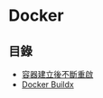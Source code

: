 # Docker

## 目錄

* [容器建立後不斷重啟](/docker/container-keeps-restarting)
* [Docker Buildx](/docker/buildx)
